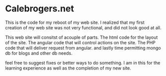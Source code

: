 Calebrogers.net
===============


This is the code for my reboot of my web site.
I realized that my first creation of my web site was not very functional, and did not look good at all. 

This web site will consitst of acouple of parts.
The html code for the layout of the site.
The angular code that will control actions on the site.
The PHP code that will deliver request from angular.
and lastly time permitting mongo db for blogs and other db needs.

feel free to suggest fixes or better ways to do something.
I am in this for the learning experience as well as the completion of my new site.
